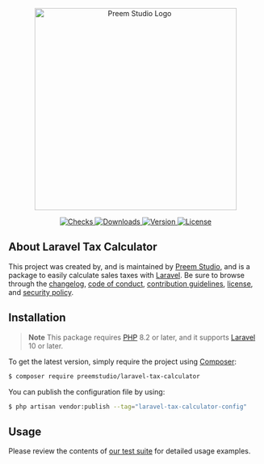 <p align="center">
    <a href="https://preem.studio" target="_blank">
        <img src="https://raw.githubusercontent.com/PreemStudio/assets/main/logo-text.svg" width="400" alt="Preem Studio Logo" />
    </a>
</p>

<p align="center">
    <a href="https://github.com/PreemStudio/laravel-tax-calculator/actions">
        <img src="https://badge.sh/github/check-runs/PreemStudio/laravel-tax-calculator" alt="Checks" />
    </a>
    <a href="https://packagist.org/packages/preemstudio/laravel-tax-calculator">
        <img src="https://badge.sh/packagist/downloads/PreemStudio/laravel-tax-calculator" alt="Downloads" />
    </a>
    <a href="https://packagist.org/packages/preemstudio/laravel-tax-calculator">
        <img src="https://badge.sh/packagist/version/PreemStudio/laravel-tax-calculator" alt="Version" />
    </a>
    <a href="https://packagist.org/packages/preemstudio/laravel-tax-calculator">
        <img src="https://badge.sh/packagist/license/PreemStudio/laravel-tax-calculator" alt="License" />
    </a>
</p>

## About Laravel Tax Calculator

This project was created by, and is maintained by [Preem Studio](https://github.com/PreemStudio), and is a package to easily calculate sales taxes with [Laravel](https://laravel.com/). Be sure to browse through the [changelog](CHANGELOG.md), [code of conduct](.github/CODE_OF_CONDUCT.md), [contribution guidelines](.github/CONTRIBUTING.md), [license](LICENSE), and [security policy](.github/SECURITY.md).

## Installation

> **Note**
> This package requires [PHP](https://www.php.net/) 8.2 or later, and it supports [Laravel](https://laravel.com/) 10 or later.

To get the latest version, simply require the project using [Composer](https://getcomposer.org/):

```bash
$ composer require preemstudio/laravel-tax-calculator
```

You can publish the configuration file by using:

```bash
$ php artisan vendor:publish --tag="laravel-tax-calculator-config"
```

## Usage

Please review the contents of [our test suite](/tests) for detailed usage examples.
